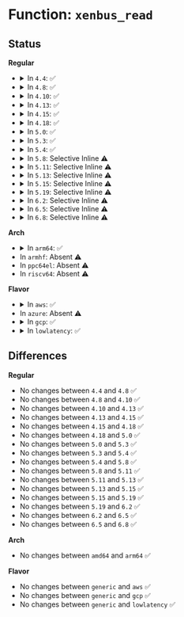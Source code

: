 # Function: <code>xenbus_read</code>

## Status
<b>Regular</b>
<ul>
<li>
<details>
<summary>In <code>4.4</code>: ✅</summary>

```c
void *xenbus_read(struct xenbus_transaction t, const char *dir, const char *node, unsigned int *len);
```

**Collision:** Unique Global

**Inline:** No

**Transformation:** False

**Instances:**

```
In drivers/xen/xenbus/xenbus_xs.c (ffffffff814cd4f0)
Location: drivers/xen/xenbus/xenbus_xs.c:428
Inline: False
Direct callers:
  - drivers/xen/manage.c:shutdown_handler
  - drivers/xen/xenbus/xenbus_xs.c:xenbus_scanf
  - drivers/xen/xenbus/xenbus_xs.c:xenbus_gather
  - drivers/xen/xenbus/xenbus_probe_frontend.c:frontend_probe_and_watch
  - drivers/xen/sys-hypervisor.c:uuid_show
  - drivers/xen/sys-hypervisor.c:uuid_show
  - drivers/block/xen-blkfront.c:blkfront_probe
  - drivers/net/xen-netfront.c:talk_to_netback
```
**Symbols:**

```
ffffffff814cd4f0-ffffffff814cd542: xenbus_read (STB_GLOBAL)
```
</details>
</li>
<li>
<details>
<summary>In <code>4.8</code>: ✅</summary>

```c
void *xenbus_read(struct xenbus_transaction t, const char *dir, const char *node, unsigned int *len);
```

**Collision:** Unique Global

**Inline:** No

**Transformation:** False

**Instances:**

```
In drivers/xen/xenbus/xenbus_xs.c (ffffffff8151e070)
Location: drivers/xen/xenbus/xenbus_xs.c:423
Inline: False
Direct callers:
  - drivers/xen/manage.c:shutdown_handler
  - drivers/xen/xenbus/xenbus_xs.c:xenbus_gather
  - drivers/xen/xenbus/xenbus_xs.c:xenbus_scanf
  - drivers/xen/xenbus/xenbus_probe_frontend.c:frontend_probe_and_watch
  - drivers/xen/sys-hypervisor.c:uuid_show
  - drivers/xen/sys-hypervisor.c:uuid_show
  - drivers/block/xen-blkfront.c:blkfront_probe
  - drivers/net/xen-netfront.c:talk_to_netback
```
**Symbols:**

```
ffffffff8151e070-ffffffff8151e0cf: xenbus_read (STB_GLOBAL)
```
</details>
</li>
<li>
<details>
<summary>In <code>4.10</code>: ✅</summary>

```c
void *xenbus_read(struct xenbus_transaction t, const char *dir, const char *node, unsigned int *len);
```

**Collision:** Unique Global

**Inline:** No

**Transformation:** False

**Instances:**

```
In drivers/xen/xenbus/xenbus_xs.c (ffffffff8154a4f0)
Location: drivers/xen/xenbus/xenbus_xs.c:423
Inline: False
Direct callers:
  - drivers/xen/manage.c:shutdown_handler
  - drivers/xen/xenbus/xenbus_xs.c:xenbus_gather
  - drivers/xen/xenbus/xenbus_xs.c:xenbus_scanf
  - drivers/xen/xenbus/xenbus_probe_frontend.c:frontend_probe_and_watch
  - drivers/xen/sys-hypervisor.c:uuid_show
  - drivers/xen/sys-hypervisor.c:uuid_show
  - drivers/block/xen-blkfront.c:blkfront_probe
  - drivers/net/xen-netfront.c:xennet_connect
```
**Symbols:**

```
ffffffff8154a4f0-ffffffff8154a54f: xenbus_read (STB_GLOBAL)
```
</details>
</li>
<li>
<details>
<summary>In <code>4.13</code>: ✅</summary>

```c
void *xenbus_read(struct xenbus_transaction t, const char *dir, const char *node, unsigned int *len);
```

**Collision:** Unique Global

**Inline:** No

**Transformation:** False

**Instances:**

```
In drivers/xen/xenbus/xenbus_xs.c (ffffffff8155eea0)
Location: drivers/xen/xenbus/xenbus_xs.c:449
Inline: False
Direct callers:
  - drivers/xen/manage.c:shutdown_handler
  - drivers/xen/xenbus/xenbus_xs.c:xenbus_gather
  - drivers/xen/xenbus/xenbus_xs.c:xenbus_scanf
  - drivers/xen/xenbus/xenbus_probe_frontend.c:frontend_probe_and_watch
  - drivers/xen/sys-hypervisor.c:uuid_show
  - drivers/xen/sys-hypervisor.c:uuid_show
  - drivers/block/xen-blkfront.c:blkfront_probe
  - drivers/net/xen-netfront.c:talk_to_netback
```
**Symbols:**

```
ffffffff8155eea0-ffffffff8155eeff: xenbus_read (STB_GLOBAL)
```
</details>
</li>
<li>
<details>
<summary>In <code>4.15</code>: ✅</summary>

```c
void *xenbus_read(struct xenbus_transaction t, const char *dir, const char *node, unsigned int *len);
```

**Collision:** Unique Global

**Inline:** No

**Transformation:** False

**Instances:**

```
In drivers/xen/xenbus/xenbus_xs.c (ffffffff815c31d0)
Location: drivers/xen/xenbus/xenbus_xs.c:452
Inline: False
Direct callers:
  - drivers/xen/manage.c:shutdown_handler
  - drivers/xen/xenbus/xenbus_xs.c:xenbus_gather
  - drivers/xen/xenbus/xenbus_xs.c:xenbus_scanf
  - drivers/xen/xenbus/xenbus_probe_frontend.c:frontend_probe_and_watch
  - drivers/xen/sys-hypervisor.c:uuid_show
  - drivers/xen/sys-hypervisor.c:uuid_show
  - drivers/block/xen-blkfront.c:blkfront_probe
  - drivers/net/xen-netfront.c:talk_to_netback
```
**Symbols:**

```
ffffffff815c31d0-ffffffff815c322f: xenbus_read (STB_GLOBAL)
```
</details>
</li>
<li>
<details>
<summary>In <code>4.18</code>: ✅</summary>

```c
void *xenbus_read(struct xenbus_transaction t, const char *dir, const char *node, unsigned int *len);
```

**Collision:** Unique Global

**Inline:** No

**Transformation:** False

**Instances:**

```
In drivers/xen/xenbus/xenbus_xs.c (ffffffff815fb870)
Location: drivers/xen/xenbus/xenbus_xs.c:454
Inline: False
Direct callers:
  - drivers/xen/manage.c:shutdown_handler
  - drivers/xen/xenbus/xenbus_xs.c:xenbus_gather
  - drivers/xen/xenbus/xenbus_xs.c:xenbus_scanf
  - drivers/xen/xenbus/xenbus_probe_frontend.c:frontend_probe_and_watch
  - drivers/xen/sys-hypervisor.c:uuid_show
  - drivers/xen/sys-hypervisor.c:uuid_show
  - drivers/block/xen-blkfront.c:blkfront_probe
  - drivers/net/xen-netfront.c:talk_to_netback
```
**Symbols:**

```
ffffffff815fb870-ffffffff815fb8c5: xenbus_read (STB_GLOBAL)
```
</details>
</li>
<li>
<details>
<summary>In <code>5.0</code>: ✅</summary>

```c
void *xenbus_read(struct xenbus_transaction t, const char *dir, const char *node, unsigned int *len);
```

**Collision:** Unique Global

**Inline:** No

**Transformation:** False

**Instances:**

```
In drivers/xen/xenbus/xenbus_xs.c (ffffffff81616920)
Location: drivers/xen/xenbus/xenbus_xs.c:454
Inline: False
Direct callers:
  - drivers/xen/manage.c:shutdown_handler
  - drivers/xen/xenbus/xenbus_xs.c:xenbus_gather
  - drivers/xen/xenbus/xenbus_xs.c:xenbus_scanf
  - drivers/xen/xenbus/xenbus_probe_frontend.c:frontend_probe_and_watch
  - drivers/xen/sys-hypervisor.c:uuid_show
  - drivers/xen/sys-hypervisor.c:uuid_show
  - drivers/block/xen-blkfront.c:blkfront_probe
  - drivers/net/xen-netfront.c:talk_to_netback
```
**Symbols:**

```
ffffffff81616920-ffffffff81616975: xenbus_read (STB_GLOBAL)
```
</details>
</li>
<li>
<details>
<summary>In <code>5.3</code>: ✅</summary>

```c
void *xenbus_read(struct xenbus_transaction t, const char *dir, const char *node, unsigned int *len);
```

**Collision:** Unique Global

**Inline:** No

**Transformation:** False

**Instances:**

```
In drivers/xen/xenbus/xenbus_xs.c (ffffffff8164a5d0)
Location: drivers/xen/xenbus/xenbus_xs.c:457
Inline: False
Direct callers:
  - drivers/xen/manage.c:shutdown_handler
  - drivers/xen/xenbus/xenbus_xs.c:xenbus_gather
  - drivers/xen/xenbus/xenbus_xs.c:xenbus_scanf
  - drivers/xen/xenbus/xenbus_probe_frontend.c:frontend_probe_and_watch
  - drivers/xen/sys-hypervisor.c:uuid_show
  - drivers/xen/sys-hypervisor.c:uuid_show
  - drivers/block/xen-blkfront.c:blkfront_probe
  - drivers/net/xen-netfront.c:talk_to_netback
```
**Symbols:**

```
ffffffff8164a5d0-ffffffff8164a632: xenbus_read (STB_GLOBAL)
```
</details>
</li>
<li>
<details>
<summary>In <code>5.4</code>: ✅</summary>

```c
void *xenbus_read(struct xenbus_transaction t, const char *dir, const char *node, unsigned int *len);
```

**Collision:** Unique Global

**Inline:** No

**Transformation:** False

**Instances:**

```
In drivers/xen/xenbus/xenbus_xs.c (ffffffff8166ca60)
Location: drivers/xen/xenbus/xenbus_xs.c:460
Inline: False
Direct callers:
  - drivers/xen/manage.c:shutdown_handler
  - drivers/xen/xenbus/xenbus_xs.c:xenbus_gather
  - drivers/xen/xenbus/xenbus_xs.c:xenbus_scanf
  - drivers/xen/xenbus/xenbus_probe_frontend.c:frontend_probe_and_watch
  - drivers/xen/sys-hypervisor.c:uuid_show
  - drivers/xen/sys-hypervisor.c:uuid_show
  - drivers/block/xen-blkfront.c:blkfront_probe
  - drivers/net/xen-netfront.c:talk_to_netback
```
**Symbols:**

```
ffffffff8166ca60-ffffffff8166cac2: xenbus_read (STB_GLOBAL)
```
</details>
</li>
<li>
<details>
<summary>In <code>5.8</code>: Selective Inline ⚠️</summary>

```c
void *xenbus_read(struct xenbus_transaction t, const char *dir, const char *node, unsigned int *len);
```

**Collision:** Unique Global

**Inline:** Selective

**Transformation:** False

**Instances:**

```
In drivers/xen/xenbus/xenbus_xs.c (ffffffff8171cf1d)
Location: drivers/xen/xenbus/xenbus_xs.c:460
Inline: True
Inline callers:
  - drivers/xen/xenbus/xenbus_xs.c:xenbus_gather
  - drivers/xen/xenbus/xenbus_xs.c:xenbus_scanf
Direct callers:
  - drivers/xen/manage.c:shutdown_handler
  - drivers/xen/xenbus/xenbus_probe_frontend.c:xenbus_check_frontend
  - drivers/xen/sys-hypervisor.c:uuid_show
  - drivers/xen/sys-hypervisor.c:uuid_show
  - drivers/block/xen-blkfront.c:blkfront_probe
  - drivers/net/xen-netfront.c:talk_to_netback
```
**Symbols:**

```
ffffffff8171cbb0-ffffffff8171cc42: xenbus_read (STB_GLOBAL)
```
</details>
</li>
<li>
<details>
<summary>In <code>5.11</code>: Selective Inline ⚠️</summary>

```c
void *xenbus_read(struct xenbus_transaction t, const char *dir, const char *node, unsigned int *len);
```

**Collision:** Unique Global

**Inline:** Selective

**Transformation:** False

**Instances:**

```
In drivers/xen/xenbus/xenbus_xs.c (ffffffff81739edd)
Location: drivers/xen/xenbus/xenbus_xs.c:460
Inline: True
Inline callers:
  - drivers/xen/xenbus/xenbus_xs.c:xenbus_gather
  - drivers/xen/xenbus/xenbus_xs.c:xenbus_scanf
Direct callers:
  - drivers/xen/manage.c:shutdown_handler
  - drivers/xen/xenbus/xenbus_probe_frontend.c:xenbus_check_frontend
  - drivers/xen/sys-hypervisor.c:uuid_show
  - drivers/xen/sys-hypervisor.c:uuid_show
  - drivers/block/xen-blkfront.c:blkfront_probe
  - drivers/net/xen-netfront.c:talk_to_netback
```
**Symbols:**

```
ffffffff81739b70-ffffffff81739c02: xenbus_read (STB_GLOBAL)
```
</details>
</li>
<li>
<details>
<summary>In <code>5.13</code>: Selective Inline ⚠️</summary>

```c
void *xenbus_read(struct xenbus_transaction t, const char *dir, const char *node, unsigned int *len);
```

**Collision:** Unique Global

**Inline:** Selective

**Transformation:** False

**Instances:**

```
In drivers/xen/xenbus/xenbus_xs.c (ffffffff8171d80d)
Location: drivers/xen/xenbus/xenbus_xs.c:460
Inline: True
Inline callers:
  - drivers/xen/xenbus/xenbus_xs.c:xenbus_gather
  - drivers/xen/xenbus/xenbus_xs.c:xenbus_scanf
Direct callers:
  - drivers/xen/manage.c:shutdown_handler
  - drivers/xen/xenbus/xenbus_probe_frontend.c:xenbus_reset_state
  - drivers/xen/sys-hypervisor.c:uuid_show
  - drivers/xen/sys-hypervisor.c:uuid_show
  - drivers/block/xen-blkfront.c:blkfront_probe
  - drivers/net/xen-netfront.c:talk_to_netback
```
**Symbols:**

```
ffffffff8171d4a0-ffffffff8171d532: xenbus_read (STB_GLOBAL)
```
</details>
</li>
<li>
<details>
<summary>In <code>5.15</code>: Selective Inline ⚠️</summary>

```c
void *xenbus_read(struct xenbus_transaction t, const char *dir, const char *node, unsigned int *len);
```

**Collision:** Unique Global

**Inline:** Selective

**Transformation:** False

**Instances:**

```
In drivers/xen/xenbus/xenbus_xs.c (ffffffff8179c5bd)
Location: drivers/xen/xenbus/xenbus_xs.c:460
Inline: True
Inline callers:
  - drivers/xen/xenbus/xenbus_xs.c:xenbus_gather
  - drivers/xen/xenbus/xenbus_xs.c:xenbus_scanf
Direct callers:
  - drivers/xen/manage.c:shutdown_handler
  - drivers/xen/xenbus/xenbus_probe_frontend.c:xenbus_reset_state
  - drivers/xen/sys-hypervisor.c:uuid_show
  - drivers/xen/sys-hypervisor.c:uuid_show
  - drivers/block/xen-blkfront.c:blkfront_probe
  - drivers/net/xen-netfront.c:talk_to_netback
```
**Symbols:**

```
ffffffff8179c250-ffffffff8179c2e2: xenbus_read (STB_GLOBAL)
```
</details>
</li>
<li>
<details>
<summary>In <code>5.19</code>: Selective Inline ⚠️</summary>

```c
void *xenbus_read(struct xenbus_transaction t, const char *dir, const char *node, unsigned int *len);
```

**Collision:** Unique Global

**Inline:** Selective

**Transformation:** False

**Instances:**

```
In drivers/xen/xenbus/xenbus_xs.c (ffffffff818d5b8a)
Location: drivers/xen/xenbus/xenbus_xs.c:460
Inline: True
Inline callers:
  - drivers/xen/xenbus/xenbus_xs.c:xenbus_gather
  - drivers/xen/xenbus/xenbus_xs.c:xenbus_scanf
Direct callers:
  - drivers/xen/manage.c:shutdown_handler
  - drivers/xen/xenbus/xenbus_probe_frontend.c:xenbus_reset_state
  - drivers/xen/sys-hypervisor.c:uuid_show
  - drivers/xen/sys-hypervisor.c:uuid_show
  - drivers/block/xen-blkfront.c:blkfront_probe
  - drivers/net/xen-netfront.c:talk_to_netback
```
**Symbols:**

```
ffffffff818d5880-ffffffff818d58f7: xenbus_read (STB_GLOBAL)
```
</details>
</li>
<li>
<details>
<summary>In <code>6.2</code>: Selective Inline ⚠️</summary>

```c
void *xenbus_read(struct xenbus_transaction t, const char *dir, const char *node, unsigned int *len);
```

**Collision:** Unique Global

**Inline:** Selective

**Transformation:** False

**Instances:**

```
In drivers/xen/xenbus/xenbus_xs.c (ffffffff81a27fea)
Location: drivers/xen/xenbus/xenbus_xs.c:460
Inline: True
Inline callers:
  - drivers/xen/xenbus/xenbus_xs.c:xenbus_gather
  - drivers/xen/xenbus/xenbus_xs.c:xenbus_scanf
Direct callers:
  - drivers/xen/manage.c:shutdown_handler
  - drivers/xen/xenbus/xenbus_probe_frontend.c:xenbus_reset_state
  - drivers/xen/sys-hypervisor.c:uuid_show
  - drivers/xen/sys-hypervisor.c:uuid_show
  - drivers/block/xen-blkfront.c:blkfront_probe
  - drivers/net/xen-netfront.c:talk_to_netback
```
**Symbols:**

```
ffffffff81a27c90-ffffffff81a27d07: xenbus_read (STB_GLOBAL)
```
</details>
</li>
<li>
<details>
<summary>In <code>6.5</code>: Selective Inline ⚠️</summary>

```c
void *xenbus_read(struct xenbus_transaction t, const char *dir, const char *node, unsigned int *len);
```

**Collision:** Unique Global

**Inline:** Selective

**Transformation:** False

**Instances:**

```
In drivers/xen/xenbus/xenbus_xs.c (ffffffff81a716ea)
Location: drivers/xen/xenbus/xenbus_xs.c:460
Inline: True
Inline callers:
  - drivers/xen/xenbus/xenbus_xs.c:xenbus_gather
  - drivers/xen/xenbus/xenbus_xs.c:xenbus_scanf
Direct callers:
  - drivers/xen/manage.c:shutdown_handler
  - drivers/xen/xenbus/xenbus_probe_frontend.c:xenbus_reset_state
  - drivers/xen/sys-hypervisor.c:uuid_show
  - drivers/xen/sys-hypervisor.c:uuid_show
  - drivers/block/xen-blkfront.c:blkfront_probe
  - drivers/net/xen-netfront.c:talk_to_netback
```
**Symbols:**

```
ffffffff81a71390-ffffffff81a71407: xenbus_read (STB_GLOBAL)
```
</details>
</li>
<li>
<details>
<summary>In <code>6.8</code>: Selective Inline ⚠️</summary>

```c
void *xenbus_read(struct xenbus_transaction t, const char *dir, const char *node, unsigned int *len);
```

**Collision:** Unique Global

**Inline:** Selective

**Transformation:** False

**Instances:**

```
In drivers/xen/xenbus/xenbus_xs.c (ffffffff81ac384a)
Location: drivers/xen/xenbus/xenbus_xs.c:460
Inline: True
Inline callers:
  - drivers/xen/xenbus/xenbus_xs.c:xenbus_gather
  - drivers/xen/xenbus/xenbus_xs.c:xenbus_scanf
Direct callers:
  - drivers/xen/manage.c:shutdown_handler
  - drivers/xen/xenbus/xenbus_probe_frontend.c:xenbus_reset_state
  - drivers/xen/sys-hypervisor.c:uuid_show
  - drivers/xen/sys-hypervisor.c:uuid_show
  - drivers/block/xen-blkfront.c:blkfront_probe
  - drivers/net/xen-netfront.c:talk_to_netback
```
**Symbols:**

```
ffffffff81ac34f0-ffffffff81ac3567: xenbus_read (STB_GLOBAL)
```
</details>
</li>
</ul>
<b>Arch</b>
<ul>
<li>
<details>
<summary>In <code>arm64</code>: ✅</summary>

```c
void *xenbus_read(struct xenbus_transaction t, const char *dir, const char *node, unsigned int *len);
```

**Collision:** Unique Global

**Inline:** No

**Transformation:** False

**Instances:**

```
In drivers/xen/xenbus/xenbus_xs.c (ffff800010837138)
Location: drivers/xen/xenbus/xenbus_xs.c:460
Inline: False
Direct callers:
  - drivers/xen/manage.c:shutdown_handler
  - drivers/xen/xenbus/xenbus_xs.c:xenbus_gather
  - drivers/xen/xenbus/xenbus_xs.c:xenbus_scanf
  - drivers/xen/xenbus/xenbus_probe_frontend.c:frontend_probe_and_watch
  - drivers/xen/sys-hypervisor.c:uuid_show
  - drivers/xen/sys-hypervisor.c:uuid_show
  - drivers/block/xen-blkfront.c:blkfront_probe
  - drivers/net/xen-netfront.c:talk_to_netback
```
**Symbols:**

```
ffff800010837138-ffff8000108371c4: xenbus_read (STB_GLOBAL)
```
</details>
</li>
<li>
In <code>armhf</code>: Absent ⚠️
</li>
<li>
In <code>ppc64el</code>: Absent ⚠️
</li>
<li>
In <code>riscv64</code>: Absent ⚠️
</li>
</ul>
<b>Flavor</b>
<ul>
<li>
<details>
<summary>In <code>aws</code>: ✅</summary>

```c
void *xenbus_read(struct xenbus_transaction t, const char *dir, const char *node, unsigned int *len);
```

**Collision:** Unique Global

**Inline:** No

**Transformation:** False

**Instances:**

```
In drivers/xen/xenbus/xenbus_xs.c (ffffffff816328d0)
Location: drivers/xen/xenbus/xenbus_xs.c:460
Inline: False
Direct callers:
  - drivers/xen/manage.c:shutdown_handler
  - drivers/xen/xenbus/xenbus_xs.c:xenbus_gather
  - drivers/xen/xenbus/xenbus_xs.c:xenbus_scanf
  - drivers/xen/xenbus/xenbus_probe_frontend.c:frontend_probe_and_watch
  - drivers/xen/sys-hypervisor.c:uuid_show
  - drivers/xen/sys-hypervisor.c:uuid_show
  - drivers/block/xen-blkfront.c:blkfront_probe
  - drivers/net/xen-netfront.c:talk_to_netback
```
**Symbols:**

```
ffffffff816328d0-ffffffff81632932: xenbus_read (STB_GLOBAL)
```
</details>
</li>
<li>
In <code>azure</code>: Absent ⚠️
</li>
<li>
<details>
<summary>In <code>gcp</code>: ✅</summary>

```c
void *xenbus_read(struct xenbus_transaction t, const char *dir, const char *node, unsigned int *len);
```

**Collision:** Unique Global

**Inline:** No

**Transformation:** False

**Instances:**

```
In drivers/xen/xenbus/xenbus_xs.c (ffffffff816608a0)
Location: drivers/xen/xenbus/xenbus_xs.c:460
Inline: False
Direct callers:
  - drivers/xen/manage.c:shutdown_handler
  - drivers/xen/xenbus/xenbus_xs.c:xenbus_gather
  - drivers/xen/xenbus/xenbus_xs.c:xenbus_scanf
  - drivers/xen/xenbus/xenbus_probe_frontend.c:frontend_probe_and_watch
  - drivers/xen/sys-hypervisor.c:uuid_show
  - drivers/xen/sys-hypervisor.c:uuid_show
  - drivers/block/xen-blkfront.c:blkfront_probe
  - drivers/net/xen-netfront.c:talk_to_netback
```
**Symbols:**

```
ffffffff816608a0-ffffffff81660902: xenbus_read (STB_GLOBAL)
```
</details>
</li>
<li>
<details>
<summary>In <code>lowlatency</code>: ✅</summary>

```c
void *xenbus_read(struct xenbus_transaction t, const char *dir, const char *node, unsigned int *len);
```

**Collision:** Unique Global

**Inline:** No

**Transformation:** False

**Instances:**

```
In drivers/xen/xenbus/xenbus_xs.c (ffffffff8167ae80)
Location: drivers/xen/xenbus/xenbus_xs.c:460
Inline: False
Direct callers:
  - drivers/xen/manage.c:shutdown_handler
  - drivers/xen/xenbus/xenbus_xs.c:xenbus_gather
  - drivers/xen/xenbus/xenbus_xs.c:xenbus_scanf
  - drivers/xen/xenbus/xenbus_probe_frontend.c:frontend_probe_and_watch
  - drivers/xen/sys-hypervisor.c:uuid_show
  - drivers/xen/sys-hypervisor.c:uuid_show
  - drivers/block/xen-blkfront.c:blkfront_probe
  - drivers/net/xen-netfront.c:talk_to_netback
```
**Symbols:**

```
ffffffff8167ae80-ffffffff8167aee2: xenbus_read (STB_GLOBAL)
```
</details>
</li>
</ul>

## Differences
<b>Regular</b>
<ul>
<li>
No changes between <code>4.4</code> and <code>4.8</code> ✅
</li>
<li>
No changes between <code>4.8</code> and <code>4.10</code> ✅
</li>
<li>
No changes between <code>4.10</code> and <code>4.13</code> ✅
</li>
<li>
No changes between <code>4.13</code> and <code>4.15</code> ✅
</li>
<li>
No changes between <code>4.15</code> and <code>4.18</code> ✅
</li>
<li>
No changes between <code>4.18</code> and <code>5.0</code> ✅
</li>
<li>
No changes between <code>5.0</code> and <code>5.3</code> ✅
</li>
<li>
No changes between <code>5.3</code> and <code>5.4</code> ✅
</li>
<li>
No changes between <code>5.4</code> and <code>5.8</code> ✅
</li>
<li>
No changes between <code>5.8</code> and <code>5.11</code> ✅
</li>
<li>
No changes between <code>5.11</code> and <code>5.13</code> ✅
</li>
<li>
No changes between <code>5.13</code> and <code>5.15</code> ✅
</li>
<li>
No changes between <code>5.15</code> and <code>5.19</code> ✅
</li>
<li>
No changes between <code>5.19</code> and <code>6.2</code> ✅
</li>
<li>
No changes between <code>6.2</code> and <code>6.5</code> ✅
</li>
<li>
No changes between <code>6.5</code> and <code>6.8</code> ✅
</li>
</ul>
<b>Arch</b>
<ul>
<li>
No changes between <code>amd64</code> and <code>arm64</code> ✅
</li>
</ul>
<b>Flavor</b>
<ul>
<li>
No changes between <code>generic</code> and <code>aws</code> ✅
</li>
<li>
No changes between <code>generic</code> and <code>gcp</code> ✅
</li>
<li>
No changes between <code>generic</code> and <code>lowlatency</code> ✅
</li>
</ul>
